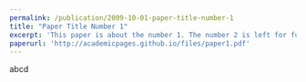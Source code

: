 ```yaml
---
permalink: /publication/2009-10-01-paper-title-number-1
title: "Paper Title Number 1"
excerpt: 'This paper is about the number 1. The number 2 is left for future work.'
paperurl: 'http://academicpages.github.io/files/paper1.pdf'
---
```


abcd
